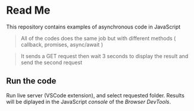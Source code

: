 # Read Me

This repository contains examples of asynchronous code in JavaScript

>All of the codes does the same job but with different methods ( callback, promises, async/await )

>It sends a GET request then wait 3 seconds to display the result and send the second request

## Run the code
Run live server (VSCode extension), and select requested folder.
Results will be diplayed in the JavaScript *console* of the *Browser* *DevTools*. 